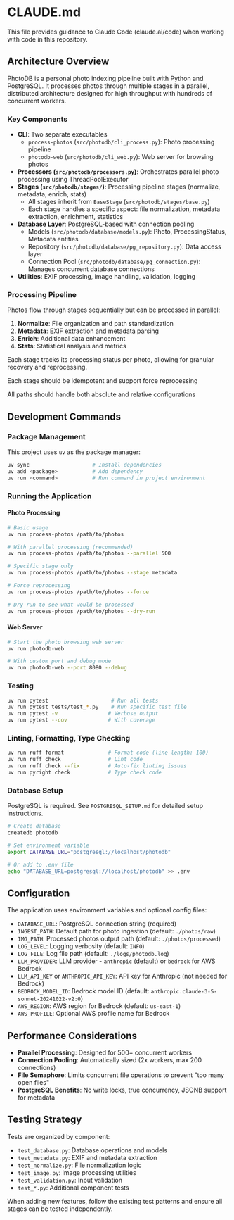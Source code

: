 # CLAUDE.md

This file provides guidance to Claude Code (claude.ai/code) when working with code in this repository.

## Architecture Overview

PhotoDB is a personal photo indexing pipeline built with Python and PostgreSQL. It processes photos through multiple stages in a parallel, distributed architecture designed for high throughput with hundreds of concurrent workers.

### Key Components

- **CLI**: Two separate executables
  - `process-photos` (`src/photodb/cli_process.py`): Photo processing pipeline
  - `photodb-web` (`src/photodb/cli_web.py`): Web server for browsing photos
- **Processors (`src/photodb/processors.py`)**: Orchestrates parallel photo processing using ThreadPoolExecutor
- **Stages (`src/photodb/stages/`)**: Processing pipeline stages (normalize, metadata, enrich, stats)
  - All stages inherit from `BaseStage` (`src/photodb/stages/base.py`)
  - Each stage handles a specific aspect: file normalization, metadata extraction, enrichment, statistics
- **Database Layer**: PostgreSQL-based with connection pooling
  - Models (`src/photodb/database/models.py`): Photo, ProcessingStatus, Metadata entities
  - Repository (`src/photodb/database/pg_repository.py`): Data access layer
  - Connection Pool (`src/photodb/database/pg_connection.py`): Manages concurrent database connections
- **Utilities**: EXIF processing, image handling, validation, logging

### Processing Pipeline

Photos flow through stages sequentially but can be processed in parallel:

1. **Normalize**: File organization and path standardization
2. **Metadata**: EXIF extraction and metadata parsing
3. **Enrich**: Additional data enhancement
4. **Stats**: Statistical analysis and metrics

Each stage tracks its processing status per photo, allowing for granular recovery and reprocessing.

Each stage should be idempotent and support force reprocessing

All paths should handle both absolute and relative configurations

## Development Commands

### Package Management

This project uses `uv` as the package manager:

```bash
uv sync                    # Install dependencies
uv add <package>           # Add dependency
uv run <command>           # Run command in project environment
```

### Running the Application

#### Photo Processing
```bash
# Basic usage
uv run process-photos /path/to/photos

# With parallel processing (recommended)
uv run process-photos /path/to/photos --parallel 500

# Specific stage only
uv run process-photos /path/to/photos --stage metadata

# Force reprocessing
uv run process-photos /path/to/photos --force

# Dry run to see what would be processed
uv run process-photos /path/to/photos --dry-run
```

#### Web Server
```bash
# Start the photo browsing web server
uv run photodb-web

# With custom port and debug mode
uv run photodb-web --port 8080 --debug
```

### Testing

```bash
uv run pytest                    # Run all tests
uv run pytest tests/test_*.py    # Run specific test file
uv run pytest -v                # Verbose output
uv run pytest --cov             # With coverage
```

### Linting, Formatting, Type Checking

```bash
uv run ruff format              # Format code (line length: 100)
uv run ruff check               # Lint code
uv run ruff check --fix         # Auto-fix linting issues
uv run pyright check            # Type check code
```

### Database Setup

PostgreSQL is required. See `POSTGRESQL_SETUP.md` for detailed setup instructions.

```bash
# Create database
createdb photodb

# Set environment variable
export DATABASE_URL="postgresql://localhost/photodb"

# Or add to .env file
echo "DATABASE_URL=postgresql://localhost/photodb" >> .env
```

## Configuration

The application uses environment variables and optional config files:

- `DATABASE_URL`: PostgreSQL connection string (required)
- `INGEST_PATH`: Default path for photo ingestion (default: `./photos/raw`)
- `IMG_PATH`: Processed photos output path (default: `./photos/processed`)
- `LOG_LEVEL`: Logging verbosity (default: `INFO`)
- `LOG_FILE`: Log file path (default: `./logs/photodb.log`)
- `LLM_PROVIDER`: LLM provider - `anthropic` (default) or `bedrock` for AWS Bedrock
- `LLM_API_KEY` or `ANTHROPIC_API_KEY`: API key for Anthropic (not needed for Bedrock)
- `BEDROCK_MODEL_ID`: Bedrock model ID (default: `anthropic.claude-3-5-sonnet-20241022-v2:0`)
- `AWS_REGION`: AWS region for Bedrock (default: `us-east-1`)
- `AWS_PROFILE`: Optional AWS profile name for Bedrock

## Performance Considerations

- **Parallel Processing**: Designed for 500+ concurrent workers
- **Connection Pooling**: Automatically sized (2x workers, max 200 connections)
- **File Semaphore**: Limits concurrent file operations to prevent "too many open files"
- **PostgreSQL Benefits**: No write locks, true concurrency, JSONB support for metadata

## Testing Strategy

Tests are organized by component:

- `test_database.py`: Database operations and models
- `test_metadata.py`: EXIF and metadata extraction
- `test_normalize.py`: File normalization logic
- `test_image.py`: Image processing utilities
- `test_validation.py`: Input validation
- `test_*.py`: Additional component tests

When adding new features, follow the existing test patterns and ensure all stages can be tested independently.
